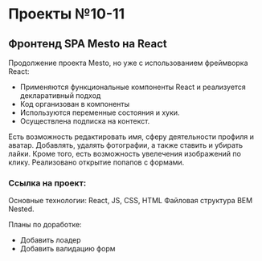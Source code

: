 # Проекты №10-11

## Фронтенд SPA Mesto на React

Продолжение проекта Mesto, но уже с использованием фреймворка React:

- Применяются функциональные компоненты React и реализуется декларативный подход
- Код организован в компоненты
- Используются переменные состояния и хуки.
- Осуществлена подписка на контекст.

Есть возможность редактировать имя, сферу деятельности профиля и аватар. Добавлять, удалять фотографии, а также ставить и убирать лайки. Кроме того, есть возможность увелечения изображений по клику. Реализовано открытие попапов с формами.
### Ссылка на проект: 
Основные технологии:  React, JS, CSS, HTML
Файловая структура BEM Nested.

Планы по доработке:
- Добавить лоадер
- Добавить валидацию форм
